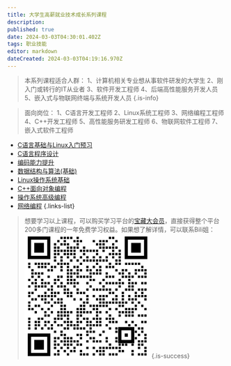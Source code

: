 ```yaml
---
title: 大学生高薪就业技术成长系列课程
description: 
published: true
date: 2024-03-03T04:30:01.402Z
tags: 职业技能
editor: markdown
dateCreated: 2024-03-03T04:19:16.970Z
---
```


> 本系列课程适合人群：
1、计算机相关专业想从事软件研发的大学生
2、刚入门或转行的IT从业者
3、软件开发工程师
4、后端高性能服务开发人员
5、嵌入式与物联网终端与系统开发人员
{.is-info}

> 面向岗位：
1、C语言开发工程师
2、Linux系统工程师
3、网络编程工程师
4、C++开发工程师
5、高性能服务研发工程师
6、物联网软件工程师
7、嵌入式软件工程师

- [C语言基础与Linux入门预习](https://www.haizeix.com/my/course/1011)
- [C语言程序设计](https://www.haizeix.com/my/course/1033)
- [编码能力提升](https://www.haizeix.com/my/course/1037)
- [数据结构与算法(基础)](https://www.haizeix.com/my/course/1055)
- [Linux操作系统基础](https://www.haizeix.com/my/course/1080)
- [C++面向对象编程](https://www.haizeix.com/my/course/1081)
- [操作系统高级编程](https://www.haizeix.com/my/course/1082)
- [网络编程](https://www.haizeix.com/my/course/1083)
{.links-list}

> 想要学习以上课程，可以购买学习平台的[宝藏大会员](https://www.haizeix.com/vip/?levelId=5)，直接获得整个平台200多门课程的一年免费学习权益。如果想了解详情，可以联系Bili姐：
![新bili姐.png](/images/新bili姐.png)
{.is-success}